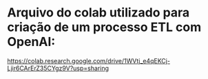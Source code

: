 # Arquivo do colab utilizado para criação de um processo ETL com OpenAI:
https://colab.research.google.com/drive/1WVtj_e4qEKCj-Ljir6CArErZ35CYgz9V?usp=sharing
